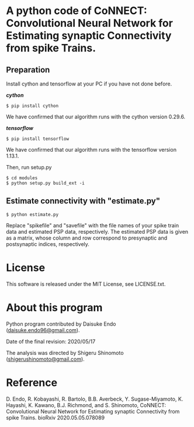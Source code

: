 # A python code of CoNNECT: Convolutional Neural Network for Estimating synaptic Connectivity from spike Trains.

## Preparation

Install cython and tensorflow at your PC if you have not done before.

***cython***

```
$ pip install cython
```
We have confirmed that our algorithm runs with the cython version 0.29.6.

***tensorflow***

```
$ pip install tensorflow
```
We have confirmed that our algorithm runs with the tensorflow version 1.13.1.


Then, run setup.py
```
$ cd modules
$ python setup.py build_ext -i
```

## Estimate connectivity with "estimate.py"

```
$ python estimate.py
```
Replace "spikefile" and "savefile" with the file names of your spike train data and estimated PSP data, respectively.
The estimated PSP data is given as a matrix, whose column and row correspond to presynaptic and postsynaptic indices, respectively.

# License
This software is released under the MIT License, see LICENSE.txt.

# About this program
Python program contributed by Daisuke Endo (daisuke.endo96@gmail.com).

Date of the final revision: 2020/05/17

The analysis was directed by Shigeru Shinomoto (shigerushinomoto@gmail.com).

# Reference
D. Endo, R. Kobayashi, R. Bartolo, B.B. Averbeck, Y. Sugase-Miyamoto, K. Hayashi, K. Kawano, B.J. Richmond, and S. Shinomoto, CoNNECT: Convolutional Neural Network for Estimating synaptic Connectivity from spike Trains. bioRxiv 2020.05.05.078089
